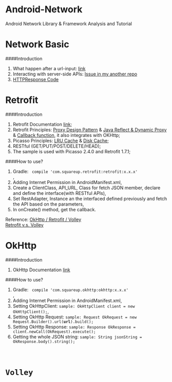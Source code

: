 Android-Network
===============

Android Network Library &amp; Framework Analysis and Tutorial

Network Basic
====
####Introduction
1. What happen after a url-input: [link](http://article.yeeyan.org/view/54517/91367)
2. Interacting with server-side APIs: [Issue in my another repo]()
3. [HTTPResponse Code](http://developer.android.com/reference/org/apache/http/HttpStatus.html#SC_OK)



Retrofit
====
####Introduction
1. Retrofit Documentation [link](http://square.github.io/retrofit/);
2. Retrofit Principles: [Proxy Design Pattern]() & [Java Reflect & Dynamic Proxy]() & [Callback function](), it also integrates with OKHttp;
3. Picasso Principles: [LRU Cache]() & [Disk Cache]();
3. RESTful (GET/PUT/POST/DELETE/HEAD);
4. The sample is used with Picasso 2.4.0 and Retrofit 1.7.1;

####How to use?
1. Gradle: <code> compile 'com.squareup.retrofit:retrofit:x.x.x' </code>,
2. Adding Internet Permission in AndroidManifest.xml,
3. Create a ClientClass, API_URL, Class for fetch JSON member, declare and define the interface(with RESTful APIs),
4. Set RestAdapter, Instance an the interfaced defined previously and fetch the API based on the parameters,
5. In onCreate() method, get the callback.

Reference: [OkHttp / Retrofit / Volley](http://stackoverflow.com/questions/16902716/comparison-of-android-networking-libraries-okhttp-retrofit-volley)  
[Retrofit v.s. Volley](http://instructure.github.io/blog/2013/12/09/volley-vs-retrofit/)

OkHttp
====
####Introduction
1. OkHttp Documentation [link](http://square.github.io/okhttp/)

####How to use?
1. Gradle: <code> compile 'com.squareup.okhttp:okhttp:x.x.x' </code>,
2. Adding Internet Permission in AndroidManifest.xml,
3. Setting OkHttpClient: <code>sample: OkHttpClient client = new OkHttpClient();</code>,
4. Setting OkHttp Request: <code>sample: Request OkRequest = new Request.Builder().url(**url**).build();</code>
5. Setting OkHttp Response: <code>sample: Response OkResponse = client.newCall(OkRequest).execute();</code>
6. Getting the whole JSON string: <code>sample: String jsonString = OkResponse.body().string();

Volley
====
